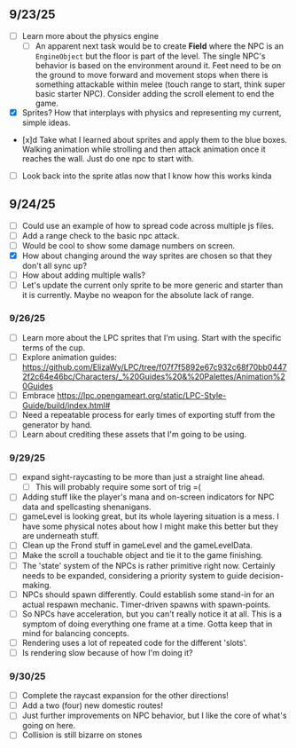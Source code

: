 ## 9/23/25

- [ ] Learn more about the physics engine
  - [ ] An apparent next task would be to create **Field** where the NPC is an `EngineObject` but the floor is part of the level. The single NPC's behavior is based on the environment around it. Feet need to be on the ground to move forward and movement stops when there is something attackable within melee (touch range to start, think super basic starter NPC). Consider adding the scroll element to end the game.
- [x] Sprites? How that interplays with physics and representing my current, simple ideas.
- [x]d Take what I learned about sprites and apply them to the blue boxes. Walking animation while strolling and then attack animation once it reaches the wall. Just do one npc to start with.
- [ ] Look back into the sprite atlas now that I know how this works kinda

## 9/24/25

- [ ] Could use an example of how to spread code across multiple js files.
- [ ] Add a range check to the basic npc attack.
- [ ] Would be cool to show some damage numbers on screen.
- [x] How about changing around the way sprites are chosen so that they don't all sync up?
- [ ] How about adding multiple walls?
- [ ] Let's update the current only sprite to be more generic and starter than it is currently. Maybe no weapon for the absolute lack of range.

### 9/26/25

- [ ] Learn more about the LPC sprites that I'm using. Start with the specific terms of the cup.
- [ ] Explore animation guides: https://github.com/ElizaWy/LPC/tree/f07f7f5892e67c932c68f70bb04472f2c64e46bc/Characters/_%20Guides%20&%20Palettes/Animation%20Guides
- [ ] Embrace https://lpc.opengameart.org/static/LPC-Style-Guide/build/index.html#
- [ ] Need a repeatable process for early times of exporting stuff from the generator by hand.
- [ ] Learn about crediting these assets that I'm going to be using.

### 9/29/25

- [ ] expand sight-raycasting to be more than just a straight line ahead.
  - [ ] This will probably require some sort of trig =(
- [ ] Adding stuff like the player's mana and on-screen indicators for NPC data and spellcasting shenanigans.
- [ ] gameLevel is looking great, but its whole layering situation is a mess. I have some physical notes about how I might make this better but they are underneath stuff.
- [ ] Clean up the Frond stuff in gameLevel and the gameLevelData.
- [ ] Make the scroll a touchable object and tie it to the game finishing.
- [ ] The 'state' system of the NPCs is rather primitive right now. Certainly needs to be expanded, considering a priority system to guide decision-making.
- [ ] NPCs should spawn differently. Could establish some stand-in for an actual respawn mechanic. Timer-driven spawns with spawn-points.
- [ ] So NPCs have acceleration, but you can't really notice it at all. This is a symptom of doing everything one frame at a time. Gotta keep that in mind for balancing concepts.
- [ ] Rendering uses a lot of repeated code for the different 'slots'.
- [ ] Is rendering slow because of how I'm doing it?

### 9/30/25

- [ ] Complete the raycast expansion for the other directions!
- [ ] Add a two (four) new domestic routes!
- [ ] Just further improvements on NPC behavior, but I like the core of what's going on here.
- [ ] Collision is still bizarre on stones
